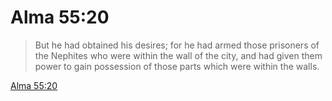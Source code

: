# Alma 55:20

> But he had obtained his desires; for he had armed those prisoners of the Nephites who were within the wall of the city, and had given them power to gain possession of those parts which were within the walls.

[Alma 55:20](https://www.churchofjesuschrist.org/study/scriptures/bofm/alma/55?lang=eng&id=p20#p20)


